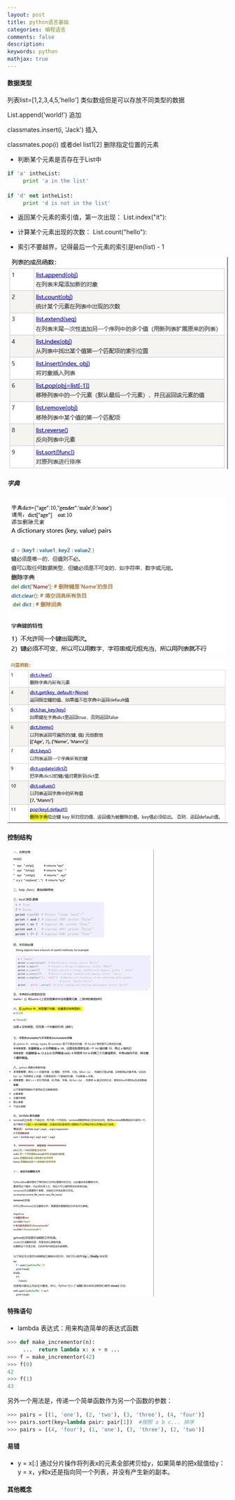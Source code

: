 ```yaml
---
layout: post
title: python语言基础
categories: 编程语言
comments: false
description: 
keywords: python
mathjax: true
---
```


#### 数据类型


列表list=[1,2,3,4,5,'hello'] 类似数组但是可以存放不同类型的数据

List.append('world!')       追加

classmates.insert(i, 'Jack')   插入

classmates.pop(i) 或者del list1[2]     删除指定位置的元素

- 判断某个元素是否存在于List中

``` python
if 'a' intheList:
     print 'a in the list'

if 'd' not intheList:
     print 'd is not in the list'
```

- 返回某个元素的索引值，第一次出现： List.index("it"):

- 计算某个元素出现的次数： List.count("hello"):

- 索引不要越界，记得最后一个元素的索引是len(list) - 1


![](/images/blog/2018-04-02-23-38-05.jpg)

##### 字典

![](/images/blog/2018-04-02-23-39-17.jpg)


![](/images/blog/2018-04-02-23-39-32.jpg)


#### 控制结构


![](/images/blog/2018-04-02-23-40-07.jpg)


#### 特殊语句
- lambda 表达式：用来构造简单的表达式函数 
```python
>>> def make_incrementor(n):
     ...  return lambda x: x + n ... 
>>> f = make_incrementor(42) 
>>> f(0) 
42 
>>> f(1) 
43
```
另外一个用法是，传递一个简单函数作为另一个函数的参数：
```python
>>> pairs = [(1, 'one'), (2, 'two'), (3, 'three'), (4, 'four')] 
>>> pairs.sort(key=lambda pair: pair[1])  #按照 a b c... 排序
>>> pairs = [(4, 'four'), (1, 'one'), (3, 'three'), (2, 'two')]
```
#### 易错
- y = x[:] 通过分片操作将列表x的元素全部拷贝给y，如果简单的把x赋值给y：y = x，y和x还是指向同一个列表，并没有产生新的副本。


#### 其他概念



